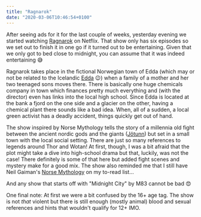 ```yaml
---
title: "Ragnarok"
date: "2020-03-06T10:46:54+0100"
---
```


After seeing ads for it for the last couple of weeks, yesterday evening we started watching [Ragnarok](https://www.netflix.com/title/80232926) on Netflix. That show only has six episodes so we set out to finish it in one go if it turned out to be entertaining. Given that we only got to bed close to midnight, you can assume that it was indeed entertaining 😅

Ragnarok takes place in the fictional Norwegian town of Edda (which may or not be related to the Icelandic [Edda](https://en.wikipedia.org/wiki/Edda) 😉) when a family of a mother and her two teenaged sons moves there. There is basically one huge chemicals company in town which finances pretty much everything and (with the director) even has links into the local high school. Since Edda is located at the bank a fjord on the one side and a glacier on the other, having a chemical plant there sounds like a bad idea. When, all of a sudden, a local green activist has a deadly accident, things quickly get out of hand.

The show inspired by Norse Mythology tells the story of a millennia old fight between the ancient nordic gods and the giants ([Jötunn](https://en.wikipedia.org/wiki/J%C3%B6tunn)) but set in a small town with the local social setting. There are just so many references to legends around Thor and Wotan! At first, though, I was a bit afraid that the plot might take a dive into high-school drama but that, luckily, was not the case! There definitely is some of that here but added fight scenes and mystery make for a good mix. The show also reminded me that I still have Neil Gaiman's [Norse Mythology](https://www.goodreads.com/book/show/37903770) on my to-read list…

And any show that starts off with "Midnight City" by M83 cannot be bad 😍

One final note: At first we were a bit confused by the 16+ age tag. The show is not *that* violent but there is still enough (mostly animal) blood and sexual references and hints that wouldn't qualify for 12+ IMO.